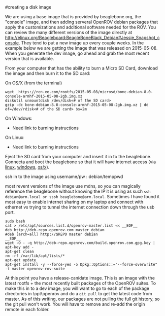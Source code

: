 
#creating a disk image

We are using a base image that is provided by beaglebone.org, the "console" image, and then adding serveral OpenROV debian packages that apply the customizations and additional software needed for the ROV.  You can review the many different versions of the image directly at http://elinux.org/Beagleboard:BeagleBoneBlack_Debian#Jessie_Snapshot_console.  They tend to put a new image up every couple weeks.  In the example below we are getting the image that was released on 2015-05-08.   When you generate the dev image, go ahead and grab the most recent version that is available.

From your computer that has the ability to burn a Micro SD Card, download the image and then burn it to the SD card:

On OS/X (from the terminal)
```
wget  https://rcn-ee.com/rootfs/2015-05-08/microsd/bone-debian-8.0-console-armhf-2015-05-08-2gb.img.xz
diskutil unmountdisk /dev/disk<# of the SD card>
gzip -dc bone-debian-8.0-console-armhf-2015-05-08-2gb.img.xz | dd of=/dev/rdisk<# of the SD card> bs=2m
```

On Windows:

* Need link to burning instructions

On Linux: 

* Need link to burning instructions

Eject the SD card from your computer and insert it in to the beaglebone.  Connecta and boot the beaglebone so that it will have internet access (via [linux](https://elementztechblog.wordpress.com/2014/12/22/sharing-internet-using-network-over-usb-in-beaglebone-black/), [windows](http://lanceme.blogspot.com/2013/06/windows-7-internet-sharing-for.html), [os/x](https://www.youtube.com/watch?v=Cf9hnscbSK8)).

ssh in to the image using username/pw : debian/temppwd

most revent versions of the image use mdns, so you can magically reference the beaglebone without knowing the IP it is using as such `ssh debian@arm.local or sssh beaglebone@arm.local`.  Sometimes I have found it most easy to enable internet sharing on my laptop and connect with ethernet vs trying to tunnel the internet connection down through the usb port.

```
sudo bash
cat > /etc/apt/sources.list.d/openrov-master.list << __EOF__
deb http://deb-repo.openrov.com master debian
#deb [arch=all] http://$REPO master debian
__EOF__
wget -O - -q http://deb-repo.openrov.com/build.openrov.com.gpg.key | apt-key add -
apt-get clean
rm -rf /var/lib/apt/lists/*
apt-get update
apt-get install -y --force-yes -o Dpkg::Options::="--force-overwrite" -t master openrov-rov-suite
```

At this point you have a release-canidate image.  This is an image with the latest rootfs + the most recently built packages of the OpenROV suites.  To make this in to a dev image, you will want to go to each of the package directories in \opt\openrov and do a `git pull` to get the latest code from master.  As of this writing, our packages are not pulling the full git history, so the git pull won't work.  You will have to remove and re-add the origin remote in each folder.

